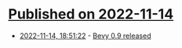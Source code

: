 # [Published on 2022-11-14](index.md)

* [2022-11-14, 18:51:22](https://lobste.rs/s/ctspws/bevy_0_9_released) - [Bevy 0.9 released](https://bevyengine.org/news/bevy-0-9/)
